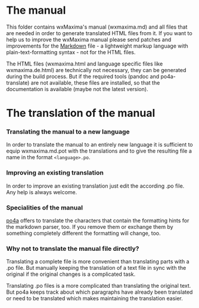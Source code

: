 # The manual

This folder contains wxMaxima's manual (wxmaxima.md) and all files that are needed
in order to generate translated HTML files from it. If you want to help us to
improve the wxMaxima manual please send patches and improvements for the
[Markdown](https://en.wikipedia.org/wiki/Markdown) file - a lightweight markup
language with plain-text-formatting syntax - not for the HTML files.

The HTML files (wxmaxima.html and language specific files like wxmaxima.de.html)
are technically not necessary, they can be generated during the build process.
But if the required tools (pandoc and po4a-translate) are not available, these
files are installed, so that the documentation is available (maybe not the latest
version).

# The translation of the manual

### Translating the manual to a new language

In order to translate the manual to an entirely new language it is sufficient to
equip wxmaxima.md.pot with the translations and to give the resulting file a name in
the format `<language>.po`.

### Improving an existing translation

In order to improve an existing translation just edit the according .po file.
Any help is always welcome.

### Specialities of the manual

[po4a](https://po4a.org/) offers to translate the characters
that contain the formatting hints for the markdown parser, too. If you remove
them or exchange them by something completely different the formatting will change, too.

### Why not to translate the manual file directly?

Translating a complete file is more convenient than translating parts with a .po file.
But manually keeping the translation of a text file in sync with the original
if the original changes is a complicated task.

Translating .po files is a more complicated than translating the original text.
But po4a keeps track about which paragraphs have already been translated or
need to be translated which makes maintaining the translation easier.
